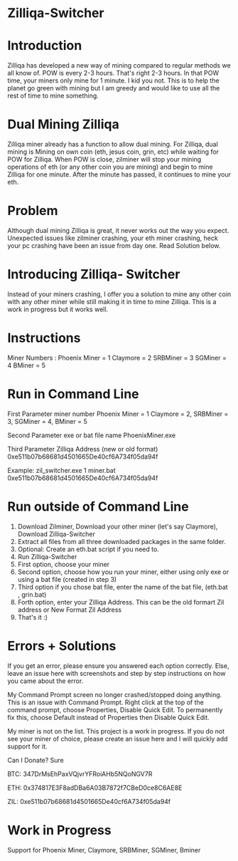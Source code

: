 # Zilliqa-Switcher

# Introduction

Zilliqa has developed a new way of mining compared to regular methods we all know of. POW is every 2-3 hours. That's right 2-3 hours. In that POW time, your miners only mine for 1 minute. I kid you not. This is to help the planet go green with mining but I am greedy and would like to use all the rest of time to mine something.

# Dual Mining Zilliqa 
Zilliqa miner already has a function to allow dual mining. For Zilliqa, dual mining is Mining on own coin (eth, jesus coin, grin, etc) while waiting for POW for Zilliqa. When POW is close, zilminer will stop your mining operations of eth (or any other coin you are mining) and begin to mine Zilliqa for one minute. After the minute has passed, it continues to mine your eth.

# Problem
Although dual mining Zilliqa is great, it never works out the way you expect. Unexpected issues like zilminer crashing, your eth miner crashing, heck your pc crashing have been an issue from day one. Read Solution below.


# Introducing Zilliqa- Switcher

Instead of your miners crashing, I offer you a solution to mine any other coin with any other miner while still making it in time to mine Zilliqa. This is a work in progress but it works well.

# Instructions

Miner Numbers :
Phoenix Miner = 1 
Claymore = 2 
SRBMiner = 3 
SGMiner = 4 
BMiner = 5

# Run in Command Line 

First Parameter miner number
Phoenix Miner = 1 Claymore = 2, SRBMiner = 3, SGMiner = 4, BMiner = 5

Second Parameter exe or bat file name
PhoenixMiner.exe

Third Parameter Zilliqa Address (new or old format)
0xe511b07b68681d4501665De40cf6A734f05da94f

Example:
zil_switcher.exe 1 miner.bat 0xe511b07b68681d4501665De40cf6A734f05da94f

# Run outside of Command Line

1) Download Zilminer, Download your other miner (let's say Claymore), Download Zilliqa-Switcher
2) Extract all files from all three downloaded packages in the same folder.
3) Optional: Create an eth.bat script if you need to.
4) Run Zilliqa-Switcher
5) First option, choose your miner
6) Second option, choose how you run your miner, either using only exe or using a bat file (created in step 3)
7) Third option if you chose bat file, enter the name of the bat file, (eth.bat , grin.bat)
8) Forth option, enter your Zilliqa Address. This can be the old formart Zil address or New Format Zil Address
9) That's it :)

# Errors  + Solutions

If you get an error, please ensure you answered each option correctly. Else, leave an issue here with screenshots and step by step instructions on how you came about the error.

My Command Prompt screen no longer crashed/stopped doing anything. This is an issue with Command Prompt. Right click at the top of the command prompt, choose Properties, Disable Quick Edit.
To permanently fix this, choose Default instead of Properties then Disable Quick Edit.

My miner is not on the list. This project is a work in progress. If you do not see your miner of choice, please create an issue here and I will quickly add support for it.

Can I Donate?
Sure

BTC: 347DrMsEhPaxVQjvrYFRoiAHb5NQoNGV7R

ETH: 0x374817E3F8adDBa6A03B7872f7CBeD0ce8C6AE8E

ZIL: 0xe511b07b68681d4501665De40cf6A734f05da94f


# Work in Progress

Support for Phoenix Miner, Claymore, SRBMiner, SGMiner, Bminer
